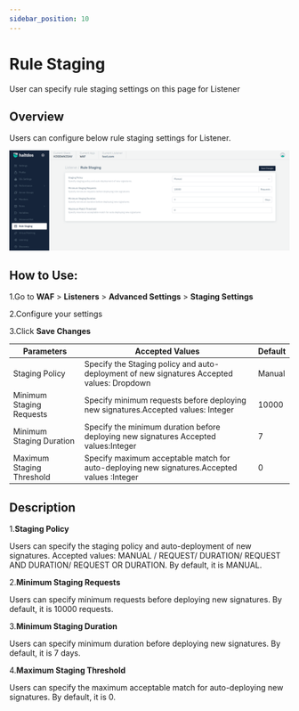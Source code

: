```yaml
---
sidebar_position: 10
---
```


# Rule Staging
User can specify rule staging settings on this page for Listener

## Overview
Users can configure below rule staging settings for Listener.


![Rule Staging](/img/waf/v2/rulestaging.png)

## How to Use:

1.Go to **WAF** > **Listeners** > **Advanced Settings** > **Staging Settings**

2.Configure your settings

3.Click **Save Changes**

| Parameters | Accepted  Values| Default |
| ----------- | ----------- | -------- |
| Staging Policy| Specify the Staging policy and auto-deployment of new signatures Accepted values: Dropdown | Manual
| Minimum Staging Requests | Specify minimum requests before deploying new signatures.Accepted values: Integer | 10000
| Minimum Staging Duration |Specify the minimum duration before deploying new signatures Accepted values:Integer |7
Maximum Staging Threshold|Specify maximum acceptable match for auto-deploying new signatures.Accepted values :Integer|0

## Description
1.**Staging Policy**

Users can specify the staging policy and auto-deployment of new signatures. Accepted values: MANUAL / REQUEST/ DURATION/ REQUEST AND DURATION/ REQUEST OR DURATION. By default, it is MANUAL.

2.**Minimum Staging Requests**

Users can specify minimum requests before deploying new signatures. By default, it is 10000 requests.

3.**Minimum Staging Duration**

Users can specify minimum duration before deploying new signatures. By default, it is 7 days.

4.**Maximum Staging Threshold**

Users can specify the maximum acceptable match for auto-deploying new signatures. By default, it is 0.
